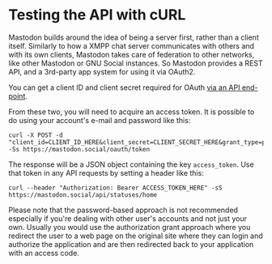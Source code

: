 Testing the API with cURL
=========================

Mastodon builds around the idea of being a server first, rather than a client itself. Similarly to how a XMPP chat server communicates with others and with its own clients, Mastodon takes care of federation to other networks, like other Mastodon or GNU Social instances. So Mastodon provides a REST API, and a 3rd-party app system for using it via OAuth2.

You can get a client ID and client secret required for OAuth [via an API end-point](API.md#oauth-apps).

From these two, you will need to acquire an access token. It is possible to do using your account's e-mail and password like this:

    curl -X POST -d "client_id=CLIENT_ID_HERE&client_secret=CLIENT_SECRET_HERE&grant_type=password&username=YOUR_EMAIL&password=YOUR_PASSWORD" -Ss https://mastodon.social/oauth/token

The response will be a JSON object containing the key `access_token`. Use that token in any API requests by setting a header like this:

    curl --header "Authorization: Bearer ACCESS_TOKEN_HERE" -sS https://mastodon.social/api/statuses/home

Please note that the password-based approach is not recommended especially if you're dealing with other user's accounts and not just your own. Usually you would use the authorization grant approach where you redirect the user to a web page on the original site where they can login and authorize the application and are then redirected back to your application with an access code.
